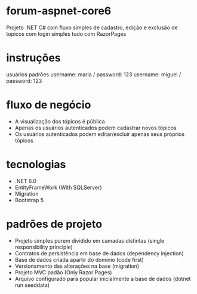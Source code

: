 # forum-aspnet-core6
Projeto .NET C# com fluxo simples de cadastro, edição e exclusão de topicos com login simples tudo com RazorPages

# instruções
  usuários padrões
  username: maria / password: 123
  username: miguel / password: 123

# fluxo de negócio
- A visualização dos tópicos é pública
- Apenas os usuários autenticados podem cadastrar novos tópicos
- Os usuários autenticados podem editar/excluir apenas seus próprios tópicos

# tecnologias
- .NET 6.0
- EntityFrameWork (With SQLServer)
- Migration
- Bootstrap 5

# padrões de projeto
- Projeto simples porem dividido em camadas distintas (single responsibility principle)
- Contratos de persistência em base de dados (dependency injection)
- Base de dados criada apartir do domínio (code first)
- Versionamento das alterações na base (migration)
- Projeto MVC padão (Only Razor Pages)
- Arquivo configurado para popular inicialmente a base de dados (dotnet run seeddata)

